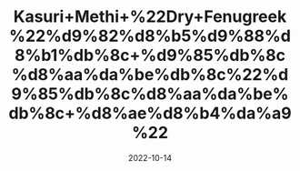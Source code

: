 ---
title: 'Kasuri+Methi+%22Dry+Fenugreek%22%d9%82%d8%b5%d9%88%d8%b1%db%8c+%d9%85%db%8c%d8%aa%da%be%db%8c%22%d9%85%db%8c%d8%aa%da%be%db%8c+%d8%ae%d8%b4%da%a9%22'
date: '2022-10-14' 
metatag: '' 
inventory: '0' 
draft: false 
# meta description 
shortDescripton: 'It+lowers+Cholesterol.+It+is+helpful+in+keeping+low+cholesterol+and+improves+Flow+Of+Milk+for+Mothers.'
description: 'Herb'
longdescription: ''
featured: True
# product Price
price: '80.0'
# Product Short Description
shortDescription: 'It+lowers+Cholesterol.+It+is+helpful+in+keeping+low+cholesterol+and+improves+Flow+Of+Milk+for+Mothers.'
productID: '0AA5BBB8-F523-ED11-9968-005056B3A416'
type: 'products'
category: 'Herb' 
thumnailproduct: 'https://eraconnect.blob.core.windows.net/product-images/aminsaddiquidawakhana/0AA5BBB8-F523-ED11-9968-005056B3A416.webp' 
images:
  - image: 'https://eraconnect.blob.core.windows.net/product-images/aminsaddiquidawakhana/0AA5BBB8-F523-ED11-9968-005056B3A416.webp'  
Variants:
---
